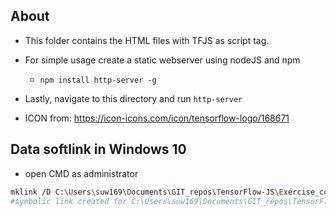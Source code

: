 ## About
- This folder contains the HTML files with TFJS as script tag.
- For simple usage create a static webserver using nodeJS and npm
  + `npm install http-server -g`
- Lastly, navigate to this directory and run `http-server`


- ICON from: https://icon-icons.com/icon/tensorflow-logo/168671
## Data softlink in Windows 10
- open CMD as administrator
```bash
mklink /D C:\Users\suw169\Documents\GIT_repos\TensorFlow-JS\Exercise_codes\TFJS-html-server\data C:\Users\suw169\Documents\GIT_repos\TensorFlow-JS\Exercise_codes\data
#symbolic link created for C:\Users\suw169\Documents\GIT_repos\TensorFlow-JS\Exercise_codes\TFJS-html-server\data <<===>> C:\Users\suw169\Documents\GIT_repos\TensorFlow-JS\Exercise_codes\data
```
